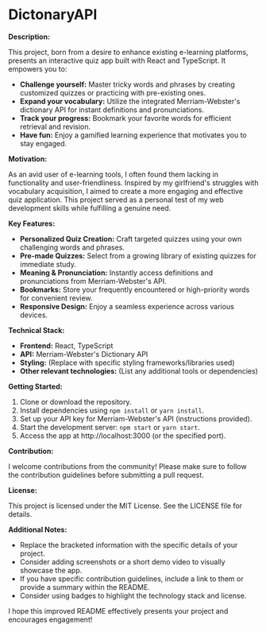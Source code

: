 # DictonaryAPI

**Description:**

This project, born from a desire to enhance existing e-learning platforms, presents an interactive quiz app built with React and TypeScript. It empowers you to:

- **Challenge yourself:** Master tricky words and phrases by creating customized quizzes or practicing with pre-existing ones.
- **Expand your vocabulary:** Utilize the integrated Merriam-Webster's dictionary API for instant definitions and pronunciations.
- **Track your progress:** Bookmark your favorite words for efficient retrieval and revision.
- **Have fun:** Enjoy a gamified learning experience that motivates you to stay engaged.

**Motivation:**

As an avid user of e-learning tools, I often found them lacking in functionality and user-friendliness. Inspired by my girlfriend's struggles with vocabulary acquisition, I aimed to create a more engaging and effective quiz application. This project served as a personal test of my web development skills while fulfilling a genuine need.

**Key Features:**

- **Personalized Quiz Creation:** Craft targeted quizzes using your own challenging words and phrases.
- **Pre-made Quizzes:** Select from a growing library of existing quizzes for immediate study.
- **Meaning & Pronunciation:** Instantly access definitions and pronunciations from Merriam-Webster's API.
- **Bookmarks:** Store your frequently encountered or high-priority words for convenient review.
- **Responsive Design:** Enjoy a seamless experience across various devices.

**Technical Stack:**

- **Frontend:** React, TypeScript
- **API:** Merriam-Webster's Dictionary API
- **Styling:** (Replace with specific styling frameworks/libraries used)
- **Other relevant technologies:** (List any additional tools or dependencies)

**Getting Started:**

1. Clone or download the repository.
2. Install dependencies using `npm install` or `yarn install`.
3. Set up your API key for Merriam-Webster's API (instructions provided).
4. Start the development server: `npm start` or `yarn start`.
5. Access the app at http://localhost:3000 (or the specified port).

**Contribution:**

I welcome contributions from the community! Please make sure to follow the contribution guidelines before submitting a pull request.

**License:**

This project is licensed under the MIT License. See the LICENSE file for details.

**Additional Notes:**

- Replace the bracketed information with the specific details of your project.
- Consider adding screenshots or a short demo video to visually showcase the app.
- If you have specific contribution guidelines, include a link to them or provide a summary within the README.
- Consider using badges to highlight the technology stack and license.

I hope this improved README effectively presents your project and encourages engagement!
